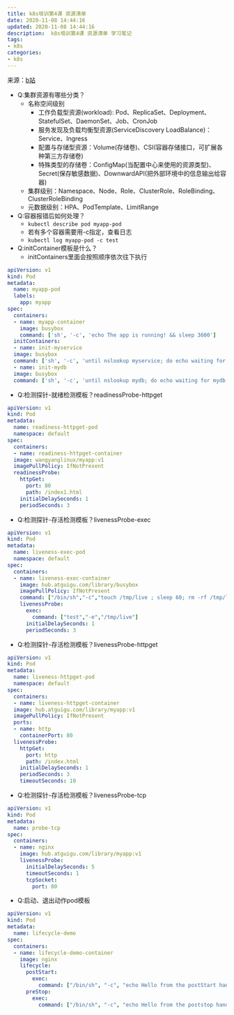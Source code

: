 ```yaml
---
title: k8s培训第4课 资源清单
date: 2020-11-08 14:44:16
updated: 2020-11-08 14:44:16
description:  k8s培训第4课 资源清单 学习笔记
tags:
- k8s
categories:
- k8s
---
```


来源：[b站](https://www.bilibili.com/video/BV1w4411y7Go?p=1)

- Q:集群资源有哪些分类？
    - 名称空间级别
        - 工作负载型资源(workload): Pod、ReplicaSet、Deployment、StatefulSet、DaemonSet、Job、CronJob
        - 服务发现及负载均衡型资源(ServiceDiscovery LoadBalance)：Service、Ingress
        - 配置与存储型资源：Volume(存储卷)、CSI(容器存储接口，可扩展各种第三方存储卷)
        - 特殊类型的存储卷：ConfigMap(当配置中心来使用的资源类型)、Secret(保存敏感数据)、DownwardAPI(把外部环境中的信息输出给容器)
    - 集群级别：Namespace、Node、Role、ClusterRole、RoleBinding、ClusterRoleBinding
    - 元数据级别：HPA、PodTemplate、LimitRange
- Q:容器报错后如何处理？
    - `kubectl describe pod myapp-pod`
    - 若有多个容器需要用-c指定，查看日志
    - `kubectl log myapp-pod -c test`
- Q:initContainer模板是什么？
    - initContainers里面会按照顺序依次往下执行

```yaml
apiVersion: v1
kind: Pod
metadata:
  name: myapp-pod
  labels:
    app: myapp
spec:
  containers:
  - name: myapp-container
    image: busybox
    command: ['sh', '-c', 'echo The app is running! && sleep 3600']
  initContainers:
  - name: init-myservice
  image: busybox
  command: ['sh', '-c', 'until nslookup myservice; do echo waiting for myservice; sleep 2; done;']
  - name: init-mydb
  image: busybox
  command: ['sh', '-c', 'until nslookup mydb; do echo waiting for mydb; sleep 2; done;']
```
    
- Q:检测探针-就绪检测模板？readinessProbe-httpget

```yaml
apiVersion: v1
kind: Pod
metadata:
  name: readiness-httpget-pod
  namespace: default
spec:
  containers:
  - name: readiness-httpget-container
  image: wangyanglinux/myapp:v1
  imagePullPolicy: IfNotPresent
  readinessProbe:
    httpGet:
      port: 80
      path: /index1.html
    initialDelaySeconds: 1
    periodSeconds: 3
```

- Q:检测探针-存活检测模板？livenessProbe-exec

```yaml
apiVersion: v1
kind: Pod
metadata:
  name: liveness-exec-pod
  namespace: default
spec:
  containers:
  - name: liveness-exec-container
    image: hub.atguigu.com/library/busybox
    imagePullPolicy: IfNotPresent
    command: ["/bin/sh","-c","touch /tmp/live ; sleep 60; rm -rf /tmp/live; sleep 3600"]
    livenessProbe:
      exec:
        command: ["test","-e","/tmp/live"]
      initialDelaySeconds: 1
      periodSeconds: 3
```

- Q:检测探针-存活检测模板？livenessProbe-httpget

```yaml
apiVersion: v1
kind: Pod
metadata:
  name: liveness-httpget-pod
  namespace: default
spec:
  containers:
  - name: liveness-httpget-container
  image: hub.atguigu.com/library/myapp:v1
  imagePullPolicy: IfNotPresent
  ports:
  - name: http
    containerPort: 80
  livenessProbe:
    httpGet:
      port: http
      path: /index.html
    initialDelaySeconds: 1
    periodSeconds: 3
    timeoutSeconds: 10
```

- Q:检测探针-存活检测模板？livenessProbe-tcp

```yaml
apiVersion: v1
kind: Pod
metadata:
  name: probe-tcp
spec:
  containers:
  - name: nginx
    image: hub.atguigu.com/library/myapp:v1
    livenessProbe:
      initialDelaySeconds: 5
      timeoutSeconds: 1
      tcpSocket:
        port: 80
```

- Q:启动、退出动作pod模板

```yaml
apiVersion: v1
kind: Pod
metadata:
  name: lifecycle-demo
spec:
  containers:
  - name: lifecycle-demo-container
    image: nginx
    lifecycle:
      postStart:
        exec:
          command: ["/bin/sh", "-c", "echo Hello from the postStart handler > /usr/share/message"]
      preStop:
        exec:
          command: ["/bin/sh", "-c", "echo Hello from the poststop handler > /usr/share/message"]
```
